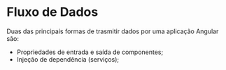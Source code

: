 # Fluxo de Dados

Duas das principais formas de trasmitir dados por uma aplicação Angular são:

* Propriedades de entrada e saída de componentes;
* Injeção de dependência \(serviços\);

